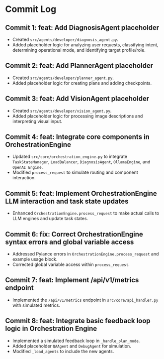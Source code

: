 # Commit Log

## Commit 1: feat: Add DiagnosisAgent placeholder
- Created `src/agents/developer/diagnosis_agent.py`.
- Added placeholder logic for analyzing user requests, classifying intent, determining operational mode, and identifying target profile/role.


## Commit 2: feat: Add PlannerAgent placeholder
- Created `src/agents/developer/planner_agent.py`.
- Added placeholder logic for creating plans and adding checkpoints.


## Commit 3: feat: Add VisionAgent placeholder
- Created `src/agents/developer/vision_agent.py`.
- Added placeholder logic for processing image descriptions and interpreting visual input.


## Commit 4: feat: Integrate core components in OrchestrationEngine
- Updated `src/core/orchestration_engine.py` to integrate `TaskStateManager`, `LoadBalancer`, `DiagnosisAgent`, `OllamaEngine`, and `OpenAI Engine`.
- Modified `process_request` to simulate routing and component interaction.


## Commit 5: feat: Implement OrchestrationEngine LLM interaction and task state updates
- Enhanced `OrchestrationEngine.process_request` to make actual calls to LLM engines and update task states.


## Commit 6: fix: Correct OrchestrationEngine syntax errors and global variable access
- Addressed Pylance errors in `OrchestrationEngine.process_request` and example usage block.
- Corrected global variable access within `process_request`.


## Commit 7: feat: Implement /api/v1/metrics endpoint
- Implemented the `/api/v1/metrics` endpoint in `src/core/api_handler.py` with simulated metrics.


## Commit 8: feat: Integrate basic feedback loop logic in Orchestration Engine
- Implemented a simulated feedback loop in `_handle_plan_mode`.
- Added placeholder `QAAgent` and `DebugAgent` for simulation.
- Modified `_load_agents` to include the new agents.